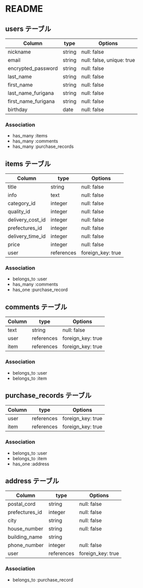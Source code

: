 # README

## users テーブル

| Column              | type   | Options                   |
| ------------------- | ------ | ------------------------- |
| nickname            | string | null: false               |
| email               | string | null: false, unique: true |
| encrypted_password  | string | null: false               |
| last_name           | string | null: false               |
| first_name          | string | null: false               |
| last_name_furigana  | string | null: false               |
| first_name_furigana | string | null: false               |
| birthday            | date   | null: false               |  

### Association

- has_many :items
- has_many :comments
- has_many :purchase_records


## items テーブル

| Column           | type       | Options           |
| ---------------- | ---------- | ----------------- |
| title            | string     | null: false       |
| info             | text       | null: false       |
| category_id      | integer    | null: false       |
| quality_id       | integer    | null: false       |
| delivery_cost_id | integer    | null: false       |
| prefectures_id   | integer    | null: false       |
| delivery_time_id | integer    | null: false       |
| price            | integer    | null: false       |
| user             | references | foreign_key: true |

### Association

- belongs_to :user
- has_many   :comments
- has_one    :purchase_record


## comments テーブル

| Column      | type       | Options           |
| ----------- | ---------- | ----------------- |
| text        | string     | null: false       |
| user        | references | foreign_key: true |
| item        | references | foreign_key: true |

### Association

- belongs_to :user
- belongs_to :item


## purchase_records テーブル

| Column             | type       | Options           |
| ------------------ | ---------- | ----------------- |
| user               | references | foreign_key: true |
| item               | references | foreign_key: true |


### Association

- belongs_to :user
- belongs_to :item
- has_one :address


## address テーブル

| Column             | type       | Options           |
| ------------------ | ---------- | ----------------- |
| postal_cord        | string     | null: false       |
| prefectures_id     | integer    | null: false       |
| city               | string     | null: false       |
| house_number       | string     | null: false       |
| building_name      | string     |                   |
| phone_number       | integer    | null: false       |
| user               | references | foreign_key: true |


### Association

- belongs_to :purchase_record